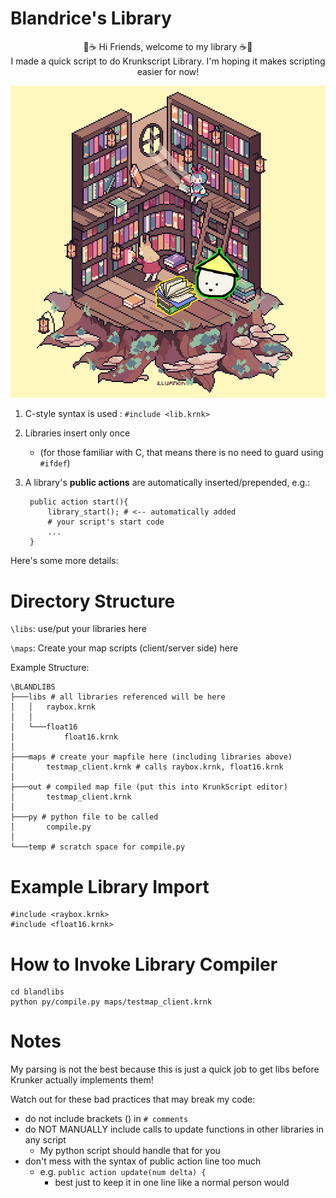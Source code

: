 # Blandrice's Library
<center>📖☕ Hi Friends, welcome to my library ☕📖</center>
<center>I made a quick script to do Krunkscript Library. I'm hoping it makes scripting easier for now!</center>



<p align="center">
  <img src="docs/blandlib.png" />
</p>

1.  C-style syntax is used : `#include <lib.krnk>`
2. Libraries insert only once 
    - (for those familiar with C, that means there is no need to guard using `#ifdef`)
3. A library's **public actions** are automatically inserted/prepended, e.g.:
    
        public action start(){
            library_start(); # <-- automatically added 
            # your script's start code
            ...
        }
        

Here's some more details:


# Directory Structure
`\libs`: use/put your libraries here

`\maps`: Create your map scripts (client/server side) here

Example Structure:

    \BLANDLIBS
    ├───libs # all libraries referenced will be here
    │   │   raybox.krnk
    │   │
    │   └───float16
    │           float16.krnk
    │
    ├───maps # create your mapfile here (including libraries above)
    │       testmap_client.krnk # calls raybox.krnk, float16.krnk
    │
    ├───out # compiled map file (put this into KrunkScript editor)
    │       testmap_client.krnk
    │
    ├───py # python file to be called
    │       compile.py
    │
    └───temp # scratch space for compile.py

# Example Library Import

    #include <raybox.krnk> 
    #include <float16.krnk>

# How to Invoke Library Compiler

    cd blandlibs
    python py/compile.py maps/testmap_client.krnk


# Notes
My parsing is not the best because this is just a quick job to get libs before Krunker actually implements them!

Watch out for these bad practices that may break my code:
- do not include brackets () in `# comments`
- do NOT MANUALLY include calls to update functions in other libraries in any script
    - My python script should handle that for you
- don't mess with the syntax of public action line too much
    - e.g. `public action update(num delta) {`
        - best just to keep it in one line like a normal person would